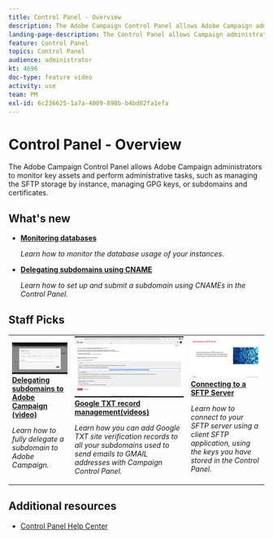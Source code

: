 ```yaml
---
title: Control Panel - Overview
description: The Adobe Campaign Control Panel allows Adobe Campaign administrators to monitor key assets and perform administrative tasks, such as managing the SFTP storage by instance, managing GPG keys, or subdomains and certificates.
landing-page-description: The Control Panel allows Campaign administrators to perform administrative tasks, such as managing SFTP storage, GPG keys, or subdomains and certificates.
feature: Control Panel
topics: Control Panel
audience: administrator
kt: 4696
doc-type: feature video
activity: use
team: PM
exl-id: 6c236625-1a7a-4009-898b-b4bd82fa1efa
---
```

# Control Panel -  Overview

The Adobe Campaign Control Panel allows Adobe Campaign administrators to monitor key assets and perform administrative tasks, such as managing the SFTP storage by instance, managing GPG keys, or subdomains and certificates.

## What's new

* **[Monitoring databases](/help/control-panel-tutorials/performance-monitoring/monitoring-databases.md)**
  
    *Learn how to monitor the database usage of your instances.*

* **[Delegating subdomains using CNAME](/help/control-panel-tutorials/subdomains-and-certificates/delegating-subdomains-using-cname.md)**

    *Learn how to set up and submit a subdomain using CNAMEs in the Control Panel.*

## Staff Picks

<table>
<tr>
  <td>
    <a href="./subdomains-and-certificates/subdomain-delegation.md"> 
      <img alt="Delegating subdomains to Adobe Campaign (video)" src="./assets/31390.jpg"/>
    </a>
    <div>
      <a href="./subdomains-and-certificates/subdomain-delegation.md">
    <strong>Delegating subdomains to Adobe Campaign (video)</strong>
    </a>
    </div>
    <p>
    <em>Learn how to fully delegate a subdomain to Adobe Campaign.</em>
    <p>
  </td>
   <td>
    <a href="./subdomains-and-certificates/google-txt-record-management.md">
      <img alt="Google TXT record management (videos)" src="./assets/32369.jpg" />
    </a>
    <div>
    <a href="./subdomains-and-certificates/google-txt-record-management.md">
    <strong>Google TXT record management(videos)</strong>
    </a>
    </div>
    <p>
    <em> Learn how you can add Google TXT site verification records to all your subdomains used to send emails to GMAIL addresses with Campaign Control Panel.</em>
    <p>
  </td>
  <td>
    <a href="./sftp-management/connect-to-sftp-server.md">
      <img alt="Connect to a SFTP Server" src="./assets/27263.jpg" />
    </a>
    <div>
      <a href="./sftp-management/connect-to-sftp-server.md">
    <strong>Connecting to a SFTP Server</strong>
    </a>
    </div>
    <p>
    <em>Learn how to connect to your SFTP server using a client SFTP application, using the keys you have stored in the Control Panel. </em>
    <p>
  </td>
</tr>
</table>

## Additional resources

* [Control Panel Help Center](https://docs.adobe.com/content/help/en/control-panel/using/control-panel-home.html)
